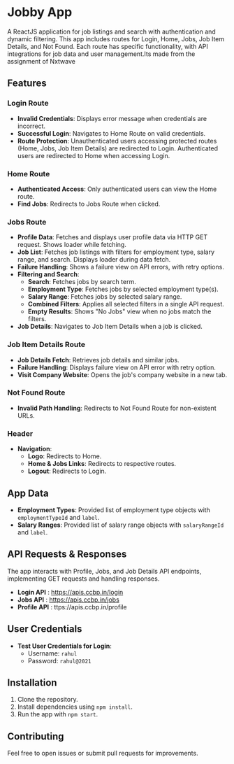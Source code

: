 # Jobby App

A ReactJS application for job listings and search with authentication and dynamic filtering. This app includes routes for Login, Home, Jobs, Job Item Details, and Not Found. Each route has specific functionality, with API integrations for job data and user management.Its made from the assignment of Nxtwave

## Features

### Login Route
- **Invalid Credentials**: Displays error message when credentials are incorrect.
- **Successful Login**: Navigates to Home Route on valid credentials.
- **Route Protection**: Unauthenticated users accessing protected routes (Home, Jobs, Job Item Details) are redirected to Login. Authenticated users are redirected to Home when accessing Login.

### Home Route
- **Authenticated Access**: Only authenticated users can view the Home route.
- **Find Jobs**: Redirects to Jobs Route when clicked.

### Jobs Route
- **Profile Data**: Fetches and displays user profile data via HTTP GET request. Shows loader while fetching.
- **Job List**: Fetches job listings with filters for employment type, salary range, and search. Displays loader during data fetch.
- **Failure Handling**: Shows a failure view on API errors, with retry options.
- **Filtering and Search**:
  - **Search**: Fetches jobs by search term.
  - **Employment Type**: Fetches jobs by selected employment type(s).
  - **Salary Range**: Fetches jobs by selected salary range.
  - **Combined Filters**: Applies all selected filters in a single API request.
  - **Empty Results**: Shows "No Jobs" view when no jobs match the filters.
- **Job Details**: Navigates to Job Item Details when a job is clicked.

### Job Item Details Route
- **Job Details Fetch**: Retrieves job details and similar jobs.
- **Failure Handling**: Displays failure view on API error with retry option.
- **Visit Company Website**: Opens the job's company website in a new tab.

### Not Found Route
- **Invalid Path Handling**: Redirects to Not Found Route for non-existent URLs.

### Header
- **Navigation**:
  - **Logo**: Redirects to Home.
  - **Home & Jobs Links**: Redirects to respective routes.
  - **Logout**: Redirects to Login.

## App Data
- **Employment Types**: Provided list of employment type objects with `employmentTypeId` and `label`.
- **Salary Ranges**: Provided list of salary range objects with `salaryRangeId` and `label`.

## API Requests & Responses
The app interacts with Profile, Jobs, and Job Details API endpoints, implementing GET requests and handling responses.
- **Login API** : https://apis.ccbp.in/login
- **Jobs API** : https://apis.ccbp.in/jobs
- **Profile API** : ttps://apis.ccbp.in/profile

## User Credentials
- **Test User Credentials for Login**:
  - Username: `rahul`
  - Password: `rahul@2021`

## Installation
1. Clone the repository.
2. Install dependencies using `npm install`.
3. Run the app with `npm start`.

## Contributing
Feel free to open issues or submit pull requests for improvements.

